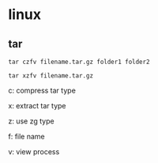 # linux 

## tar 

```
tar czfv filename.tar.gz folder1 folder2

tar xzfv filename.tar.gz

```

c: compress tar type

x: extract tar type

z: use zg type

f: file name

v: view process
